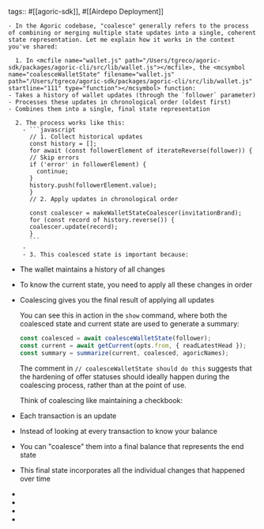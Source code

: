 tags:: #[[agoric-sdk]], #[[Airdepo Deployment]]

	- In the Agoric codebase, "coalesce" generally refers to the process of combining or merging multiple state updates into a single, coherent state representation. Let me explain how it works in the context you've shared:
	  
	  1. In <mcfile name="wallet.js" path="/Users/tgreco/agoric-sdk/packages/agoric-cli/src/lib/wallet.js"></mcfile>, the <mcsymbol name="coalesceWalletState" filename="wallet.js" path="/Users/tgreco/agoric-sdk/packages/agoric-cli/src/lib/wallet.js" startline="111" type="function"></mcsymbol> function:
	- Takes a history of wallet updates (through the `follower` parameter)
	- Processes these updates in chronological order (oldest first)
	- Combines them into a single, final state representation
	  
	  2. The process works like this:
		- ```javascript
		  // 1. Collect historical updates
		  const history = [];
		  for await (const followerElement of iterateReverse(follower)) {
		  // Skip errors
		  if ('error' in followerElement) {
		    continue;
		  }
		  history.push(followerElement.value);
		  }
		  // 2. Apply updates in chronological order
		  
		  const coalescer = makeWalletStateCoalescer(invitationBrand);
		  for (const record of history.reverse()) {
		  coalescer.update(record);
		  }
		  ```
		-
		- 3. This coalesced state is important because:
- The wallet maintains a history of all changes
- To know the current state, you need to apply all these changes in order
- Coalescing gives you the final result of applying all updates
  
  You can see this in action in the <mcfile name="wallet.js" path="/Users/tgreco/agoric-sdk/packages/agoric-cli/src/commands/wallet.js"></mcfile> `show` command, where both the coalesced state and current state are used to generate a summary:
  
  ```javascript
  const coalesced = await coalesceWalletState(follower);
  const current = await getCurrent(opts.from, { readLatestHead });
  const summary = summarize(current, coalesced, agoricNames);
  ```
  
  The comment in <mcfile name="inter.js" path="/Users/tgreco/agoric-sdk/packages/agoric-cli/src/commands/inter.js"></mcfile> `// coalesceWalletState should do this` suggests that the hardening of offer statuses should ideally happen during the coalescing process, rather than at the point of use.
  
  Think of coalescing like maintaining a checkbook:
- Each transaction is an update
- Instead of looking at every transaction to know your balance
- You can "coalesce" them into a final balance that represents the end state
- This final state incorporates all the individual changes that happened over time
-
-
-
-